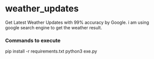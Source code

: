 # weather_updates

Get Latest Weather Updates with 99% accuracy by Google.
i am using google search engine to get the weather result.

### Commands to execute
pip install -r requirements.txt
python3 exe.py
